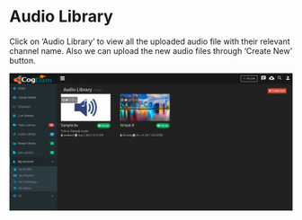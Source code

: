 # Audio Library

Click on ‘Audio Library’ to view all the uploaded audio file with their relevant channel name. Also we can upload the new audio files through ‘Create New’ button.

![](../.gitbook/assets/image%20%2891%29.png)

